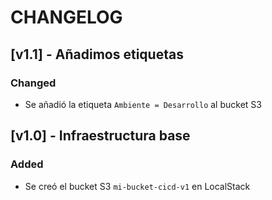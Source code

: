 # CHANGELOG

## [v1.1] - Añadimos etiquetas
### Changed
- Se añadió la etiqueta `Ambiente = Desarrollo` al bucket S3

## [v1.0] - Infraestructura base
### Added
- Se creó el bucket S3 `mi-bucket-cicd-v1` en LocalStack
